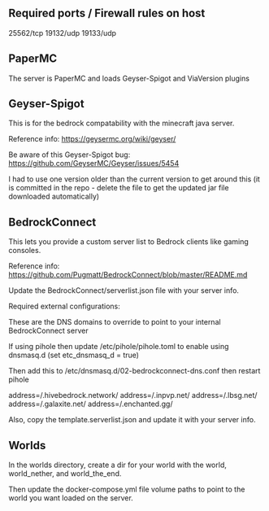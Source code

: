 
## Required ports / Firewall rules on host

25562/tcp
19132/udp
19133/udp

## PaperMC

The server is PaperMC and loads Geyser-Spigot and ViaVersion plugins


## Geyser-Spigot

This is for the bedrock compatability with the minecraft java server.

Reference info: https://geysermc.org/wiki/geyser/

Be aware of this Geyser-Spigot bug:
https://github.com/GeyserMC/Geyser/issues/5454

I had to use one version older than the current version to get around this (it is committed in the repo - delete the file to get the updated jar file downloaded automatically)


## BedrockConnect

This lets you provide a custom server list to Bedrock clients like gaming consoles.

Reference info: https://github.com/Pugmatt/BedrockConnect/blob/master/README.md

Update the BedrockConnect/serverlist.json file with your server info.


Required external configurations:

These are the DNS domains to override to point to your internal BedrockConnect server

If using pihole then update /etc/pihole/pihole.toml to enable using dnsmasq.d (set etc_dnsmasq_d = true)

Then add this to /etc/dnsmasq.d/02-bedrockconnect-dns.conf then restart pihole

address=/.hivebedrock.network/<BedrockConnectIP>
address=/.inpvp.net/<BedrockConnectIP>
address=/.lbsg.net/<BedrockConnectIP>
address=/.galaxite.net/<BedrockConnectIP>
address=/.enchanted.gg/<BedrockConnectIP>


Also, copy the template.serverlist.json and update it with your server info.


## Worlds

In the worlds directory, create a dir for your world with the world, world_nether, and world_the_end.

Then update the docker-compose.yml file volume paths to point to the world you want loaded on the server.
